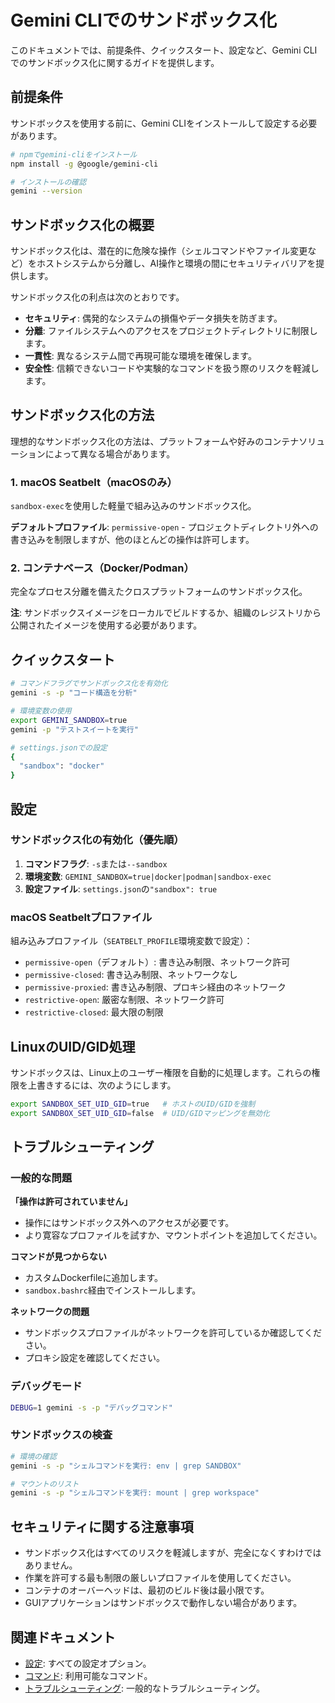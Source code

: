 # Gemini CLIでのサンドボックス化

このドキュメントでは、前提条件、クイックスタート、設定など、Gemini CLIでのサンドボックス化に関するガイドを提供します。

## 前提条件

サンドボックスを使用する前に、Gemini CLIをインストールして設定する必要があります。

```bash
# npmでgemini-cliをインストール
npm install -g @google/gemini-cli

# インストールの確認
gemini --version
```

## サンドボックス化の概要

サンドボックス化は、潜在的に危険な操作（シェルコマンドやファイル変更など）をホストシステムから分離し、AI操作と環境の間にセキュリティバリアを提供します。

サンドボックス化の利点は次のとおりです。

- **セキュリティ**: 偶発的なシステムの損傷やデータ損失を防ぎます。
- **分離**: ファイルシステムへのアクセスをプロジェクトディレクトリに制限します。
- **一貫性**: 異なるシステム間で再現可能な環境を確保します。
- **安全性**: 信頼できないコードや実験的なコマンドを扱う際のリスクを軽減します。

## サンドボックス化の方法

理想的なサンドボックス化の方法は、プラットフォームや好みのコンテナソリューションによって異なる場合があります。

### 1. macOS Seatbelt（macOSのみ）

`sandbox-exec`を使用した軽量で組み込みのサンドボックス化。

**デフォルトプロファイル**: `permissive-open` - プロジェクトディレクトリ外への書き込みを制限しますが、他のほとんどの操作は許可します。

### 2. コンテナベース（Docker/Podman）

完全なプロセス分離を備えたクロスプラットフォームのサンドボックス化。

**注**: サンドボックスイメージをローカルでビルドするか、組織のレジストリから公開されたイメージを使用する必要があります。

## クイックスタート

```bash
# コマンドフラグでサンドボックス化を有効化
gemini -s -p "コード構造を分析"

# 環境変数の使用
export GEMINI_SANDBOX=true
gemini -p "テストスイートを実行"

# settings.jsonでの設定
{
  "sandbox": "docker"
}
```

## 設定

### サンドボックス化の有効化（優先順）

1. **コマンドフラグ**: `-s`または`--sandbox`
2. **環境変数**: `GEMINI_SANDBOX=true|docker|podman|sandbox-exec`
3. **設定ファイル**: `settings.json`の`"sandbox": true`

### macOS Seatbeltプロファイル

組み込みプロファイル（`SEATBELT_PROFILE`環境変数で設定）：

- `permissive-open`（デフォルト）: 書き込み制限、ネットワーク許可
- `permissive-closed`: 書き込み制限、ネットワークなし
- `permissive-proxied`: 書き込み制限、プロキシ経由のネットワーク
- `restrictive-open`: 厳密な制限、ネットワーク許可
- `restrictive-closed`: 最大限の制限

## LinuxのUID/GID処理

サンドボックスは、Linux上のユーザー権限を自動的に処理します。これらの権限を上書きするには、次のようにします。

```bash
export SANDBOX_SET_UID_GID=true   # ホストのUID/GIDを強制
export SANDBOX_SET_UID_GID=false  # UID/GIDマッピングを無効化
```

## トラブルシューティング

### 一般的な問題

**「操作は許可されていません」**

- 操作にはサンドボックス外へのアクセスが必要です。
- より寛容なプロファイルを試すか、マウントポイントを追加してください。

**コマンドが見つからない**

- カスタムDockerfileに追加します。
- `sandbox.bashrc`経由でインストールします。

**ネットワークの問題**

- サンドボックスプロファイルがネットワークを許可しているか確認してください。
- プロキシ設定を確認してください。

### デバッグモード

```bash
DEBUG=1 gemini -s -p "デバッグコマンド"
```

### サンドボックスの検査

```bash
# 環境の確認
gemini -s -p "シェルコマンドを実行: env | grep SANDBOX"

# マウントのリスト
gemini -s -p "シェルコマンドを実行: mount | grep workspace"
```

## セキュリティに関する注意事項

- サンドボックス化はすべてのリスクを軽減しますが、完全になくすわけではありません。
- 作業を許可する最も制限の厳しいプロファイルを使用してください。
- コンテナのオーバーヘッドは、最初のビルド後は最小限です。
- GUIアプリケーションはサンドボックスで動作しない場合があります。

## 関連ドキュメント

- [設定](./cli/configuration.md): すべての設定オプション。
- [コマンド](./cli/commands.md): 利用可能なコマンド。
- [トラブルシューティング](./troubleshooting.md): 一般的なトラブルシューティング。 